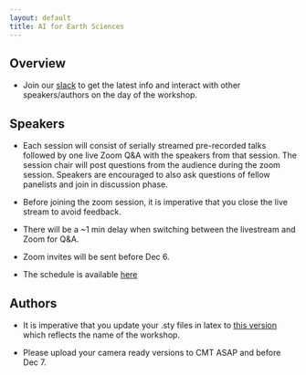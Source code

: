 ```yaml
---
layout: default
title: AI for Earth Sciences
--- 
```


## Overview

* Join our [slack](https://join.slack.com/t/ai4earth/shared_invite/zt-jkg0i982-VYRAd0HbjCG_6970Hcqfwg) to get the latest info and interact with other speakers/authors on the day of the workshop.  

## Speakers

* Each session will consist of serially streamed pre-recorded talks followed by one live Zoom Q&A with the speakers from that session. The session chair will post questions from the audience during the zoom session. Speakers are encouraged to also ask questions of fellow panelists and join in discussion phase.   
* Before joining the zoom session, it is imperative that you close the live stream to avoid feedback.  

* There will be a ~1 min delay when switching between the livestream and Zoom for Q&A.     
* Zoom invites will be sent before Dec 6.  

* The schedule is available [here](https://ai4earthscience.github.io/neurips-2020-workshop/schedule)  

## Authors

* It is imperative that you update your .sty files in latex to [this version](https://raw.githubusercontent.com/ai4earthscience/neurips-2020-workshop/master/misc/neurips_2020.sty) which reflects the name of the workshop. 

* Please upload your camera ready versions to CMT ASAP and before Dec 7.    




